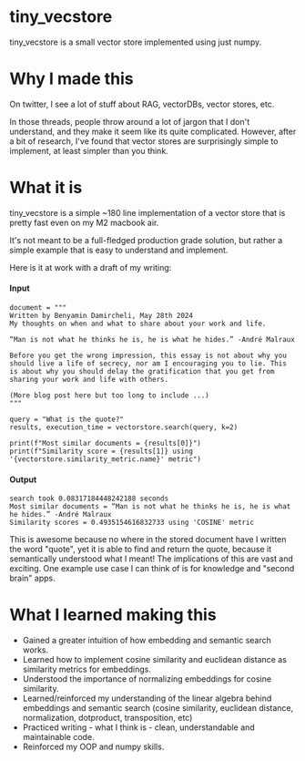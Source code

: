 # tiny_vecstore

tiny_vecstore is a small vector store implemented using just numpy.

# Why I made this

On twitter, I see a lot of stuff about RAG, vectorDBs, vector stores, etc.

In those threads, people throw around a lot of jargon that I don't understand, and they make it seem like its quite complicated. However, after a bit of research, I've found that vector stores are surprisingly simple to implement, at least simpler than you think.

# What it is

tiny_vecstore is a simple ~180 line implementation of a vector store that is pretty fast even on my M2 macbook air.

It's not meant to be a full-fledged production grade solution, but rather a simple example that is easy to understand and implement.

Here is it at work with a draft of my writing:

#### Input
```
document = """
Written by Benyamin Damircheli, May 28th 2024
My thoughts on when and what to share about your work and life.

“Man is not what he thinks he is, he is what he hides.” -André Malraux

Before you get the wrong impression, this essay is not about why you should live a life of secrecy, nor am I encouraging you to lie. This is about why you should delay the gratification that you get from sharing your work and life with others.

(More blog post here but too long to include ...)
"""

query = "What is the quote?" 
results, execution_time = vectorstore.search(query, k=2)

print(f"Most similar documents = {results[0]}")
print(f"Similarity score = {results[1]} using '{vectorstore.similarity_metric.name}' metric")
```

#### Output

```
search took 0.08317184448242188 seconds
Most similar documents = “Man is not what he thinks he is, he is what he hides.” -André Malraux
Similarity scores = 0.4935154616832733 using 'COSINE' metric
```

This is awesome because no where in the stored document have I written the word "quote", yet it is able to find and return the quote, because it semantically understood what I meant! The implications of this are vast and exciting. One example use case I can think of is for knowledge and "second brain" apps.


# What I learned making this
- Gained a greater intuition of how embedding and semantic search works.
- Learned how to implement cosine similarity  and euclidean distance as similarity metrics for embeddings.
- Understood the importance of normalizing embeddings for cosine similarity.
- Learned/reinforced my understanding of the linear algebra behind embeddings and semantic search (cosine similarity, euclidean distance, normalization, dotproduct, transposition, etc)
- Practiced writing - what I think is - clean, understandable and maintainable code.
- Reinforced my OOP and numpy skills.
